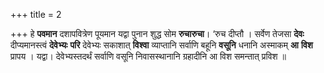 +++
title = 2

+++
हे **पवमान** दशापवित्रेण पूयमान यद्वा पुनान शुद्ध सोम **रुचारुचा**। ‘रुच दीप्तौ । सर्वेण तेजसा **देवः** दीप्यमानस्त्वं **देवेभ्यः** **परि** देवेभ्यः सकाशात् **विश्वा** व्याप्तानि सर्वाणि बहूनि **वसूनि** धनानि अस्माकम् **आ** **विश** प्रापय । यद्वा। देवेभ्यस्तदर्थं सर्वाणि वसूनि निवासस्थानानि ग्रहादीनि आ विश समन्तात् प्रविश ॥